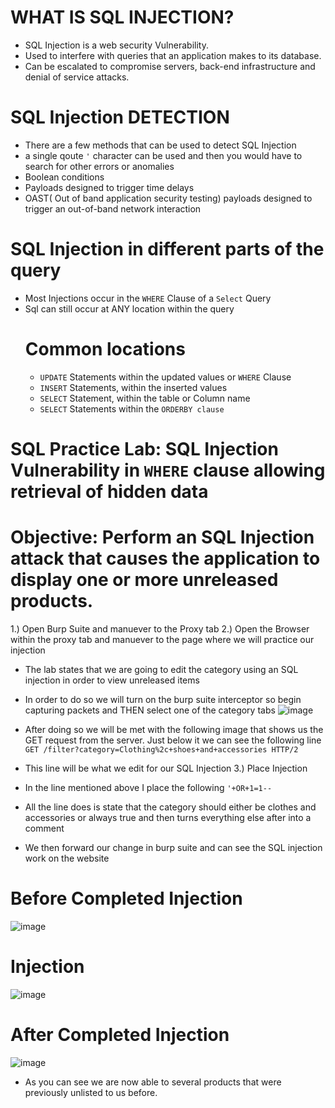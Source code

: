 
# WHAT IS SQL INJECTION?
- SQL Injection is a web security Vulnerability. 
- Used to interfere with queries that an application makes to its database.
- Can be escalated to compromise servers, back-end infrastructure and denial of service attacks.


# SQL Injection DETECTION
- There are a few methods that can be used to detect SQL Injection
- a single qoute ``` ' ``` character can be used and then you would have to search for other errors or anomalies
- Boolean conditions 
- Payloads designed to trigger time delays 
- OAST( Out of band application security testing) payloads designed to trigger an out-of-band network interaction

# SQL Injection in different parts of the query
- Most Injections occur in the ```WHERE``` Clause of a ```Select``` Query
- Sql can still occur at ANY location within the query
   # Common locations
    - ```UPDATE``` Statements within the updated values or ```WHERE``` Clause
    - ```INSERT``` Statements, within the inserted values
    - ```SELECT``` Statement, within the table or Column name
    - ```SELECT``` Statements within the ```ORDERBY clause```



# SQL Practice Lab:  SQL Injection Vulnerability in ```WHERE``` clause allowing retrieval of hidden data
 # Objective: Perform an SQL Injection attack that causes the application to display one or more unreleased products.

 1.) Open Burp Suite and manuever to the Proxy tab
 2.) Open the Browser within the proxy tab and manuever to the page where we will practice our injection
- The lab states that we are going to edit the category using an SQL injection in order to view unreleased items
- In order to do so we will turn on the burp suite interceptor so begin capturing packets and THEN select one of the category tabs
![image](https://github.com/user-attachments/assets/9ec34980-233f-4bf7-bf98-d92b88843b05)

- After doing so we will be met with the following image that shows us the GET request from the server. Just below it we can see the following line ```GET /filter?category=Clothing%2c+shoes+and+accessories HTTP/2```
- This line will be what we edit for our SQL Injection
  3.) Place Injection
- In the line mentioned above I place the following ```'+OR+1=1--```
- All the line does is state that the category should either be clothes and accessories or always true and then turns everything else after into a comment
- We then forward our change in burp suite and can see the SQL injection work on the website

# Before Completed Injection
![image](https://github.com/user-attachments/assets/3685388e-0068-4cdb-b14f-6a81c3ae3cc7)

# Injection
![image](https://github.com/user-attachments/assets/dc91a8d0-8505-47ec-b7fa-540c6ddf6544)

# After Completed Injection
![image](https://github.com/user-attachments/assets/acfb6ce3-edd9-40b5-9103-617acd3d8976)
- As you can see we are now able to several products that were previously unlisted to us before.
